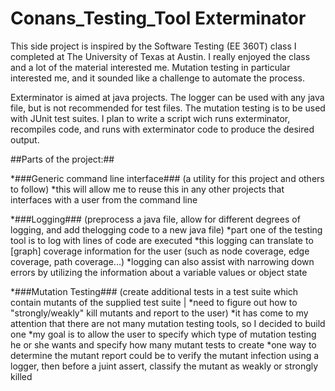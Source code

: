 # Conans_Testing_Tool Exterminator

This side project is inspired by the Software Testing (EE 360T) class I completed at The University of Texas at Austin. I really enjoyed the class and a lot of the material interested me. Mutation testing in particular interested me, and it sounded like a challenge to automate the process.

Exterminator is aimed at java projects. The logger can be used with any java file, but is not recommended for test files. The mutation testing is to be used with JUnit test suites. I plan to write a script wich runs exterminator, recompiles code, and runs with exterminator code to produce the desired output.

##Parts of the project:##

*###Generic command line interface###
(a utility for this project and others to follow)
 *this will allow me to reuse this in any other projects that interfaces with a user from the command line


*###Logging###
(preprocess a java file, allow for different degrees of logging, and add thelogging code to a new java file)
 *part one of the testing tool is to log with lines of code are executed
 *this logging can translate to [graph] coverage information for the user (such as node coverage, edge coverage, path coverage...)
 *logging can also assist with narrowing down errors by utilizing the information about a variable values or object state


*###Mutation Testing###
(create additional tests in a test suite which contain mutants of the supplied test suite | *need to figure out how to "strongly/weakly" kill mutants and report to the user)
 *it has come to my attention that there are not many mutation testing tools, so I decided to build one
 *my goal is to allow the user to specify which type of mutation testing he or she wants and specify how many mutant tests to create
 *one way to determine the mutant report could be to verify the mutant infection using a logger, then before a juint assert, classify the mutant as weakly or strongly killed


